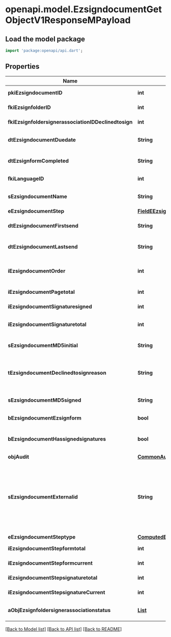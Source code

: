 # openapi.model.EzsigndocumentGetObjectV1ResponseMPayload

## Load the model package
```dart
import 'package:openapi/api.dart';
```

## Properties
Name | Type | Description | Notes
------------ | ------------- | ------------- | -------------
**pkiEzsigndocumentID** | **int** | The unique ID of the Ezsigndocument | 
**fkiEzsignfolderID** | **int** | The unique ID of the Ezsignfolder | 
**fkiEzsignfoldersignerassociationIDDeclinedtosign** | **int** | The unique ID of the Ezsignfoldersignerassociation | [optional] 
**dtEzsigndocumentDuedate** | **String** | The maximum date and time at which the Ezsigndocument can be signed. | 
**dtEzsignformCompleted** | **String** | The date and time at which the Ezsignform has been completed. | [optional] 
**fkiLanguageID** | **int** | The unique ID of the Language.  Valid values:  |Value|Description| |-|-| |1|French| |2|English| | [optional] 
**sEzsigndocumentName** | **String** | The name of the document that will be presented to Ezsignfoldersignerassociations | 
**eEzsigndocumentStep** | [**FieldEEzsigndocumentStep**](FieldEEzsigndocumentStep.md) |  | 
**dtEzsigndocumentFirstsend** | **String** | The date and time when the Ezsigndocument was first sent. | [optional] 
**dtEzsigndocumentLastsend** | **String** | The date and time when the Ezsigndocument was sent the last time. | [optional] 
**iEzsigndocumentOrder** | **int** | The order in which the Ezsigndocument will be presented to the signatory in the Ezsignfolder. | 
**iEzsigndocumentPagetotal** | **int** | The number of pages in the Ezsigndocument. | 
**iEzsigndocumentSignaturesigned** | **int** | The number of signatures that were signed in the document. | 
**iEzsigndocumentSignaturetotal** | **int** | The number of total signatures that were requested in the Ezsigndocument. | 
**sEzsigndocumentMD5initial** | **String** | MD5 Hash of the initial PDF Document before signatures were applied to it. | [optional] 
**tEzsigndocumentDeclinedtosignreason** | **String** | A custom text message that will contain the refusal message if the Ezsigndocument is declined to sign | [optional] 
**sEzsigndocumentMD5signed** | **String** | MD5 Hash of the final PDF Document after all signatures were applied to it. | [optional] 
**bEzsigndocumentEzsignform** | **bool** | If the Ezsigndocument contains an Ezsignform or not | [optional] 
**bEzsigndocumentHassignedsignatures** | **bool** | If the Ezsigndocument contains signed signatures (From internal or external sources) | [optional] 
**objAudit** | [**CommonAudit**](CommonAudit.md) |  | [optional] 
**sEzsigndocumentExternalid** | **String** | This field can be used to store an External ID from the client's system.  Anything can be stored in this field, it will never be evaluated by the eZmax system and will be returned AS-IS.  To store multiple values, consider using a JSON formatted structure, a URL encoded string, a CSV or any other custom format.  | [optional] 
**eEzsigndocumentSteptype** | [**ComputedEEzsigndocumentSteptype**](ComputedEEzsigndocumentSteptype.md) |  | 
**iEzsigndocumentStepformtotal** | **int** | The total number of steps in the form filling phase | 
**iEzsigndocumentStepformcurrent** | **int** | The current step in the form filling phase | 
**iEzsigndocumentStepsignaturetotal** | **int** | The total number of steps in the signature filling phase | 
**iEzsigndocumentStepsignatureCurrent** | **int** | The current step in the signature phase | 
**aObjEzsignfoldersignerassociationstatus** | [**List<CustomEzsignfoldersignerassociationstatusResponse>**](CustomEzsignfoldersignerassociationstatusResponse.md) |  | [default to const []]

[[Back to Model list]](../README.md#documentation-for-models) [[Back to API list]](../README.md#documentation-for-api-endpoints) [[Back to README]](../README.md)


